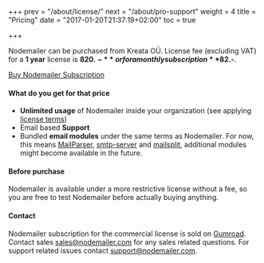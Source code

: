 +++
prev = "/about/license/"
next = "/about/pro-support"
weight = 4
title = "Pricing"
date = "2017-01-20T21:37:19+02:00"
toc = true

+++

Nodemailer can be purchased from Kreata OÜ. License fee (excluding VAT) for a **1 year** license is **$820.-** or for a monthly subscription **$82.-**.

<script src="https://gumroad.com/js/gumroad.js"></script>
<a class="gumroad-button" href="https://gum.co/nodemailer" data-gumroad-single-product="true">Buy Nodemailer Subscription</a>

#### What do you get for that price

  * **Unlimited usage** of Nodemailer inside your organization (see applying [license terms](/COMM-LICENSE))
  * Email based **Support**
  * Bundled **email modules** under the same terms as Nodemailer. For now, this means [MailParser](https://www.npmjs.com/package/mailparser), [smtp-server](https://www.npmjs.com/package/smtp-server) and [mailsplit](https://www.npmjs.com/package/mailsplit), additional modules might become available in the future.

#### Before purchase

Nodemailer is available under a more restrictive license without a fee, so you are free to test Nodemailer before actually buying anything.

#### Contact

Nodemailer subscription for the commercial license is sold on [Gumroad](https://gum.co/nodemailer). Contact sales [sales@nodemailer.com](mailto:sales@nodemailer.com) for any sales related questions. For support related issues contact [support@nodemailer.com](mailto:support@nodemailer.com).
